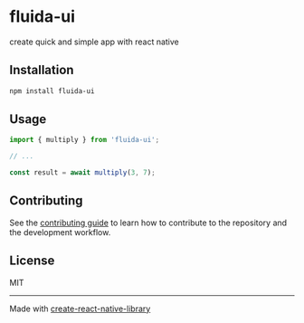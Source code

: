 # fluida-ui

create quick and simple app with react native

## Installation

```sh
npm install fluida-ui
```

## Usage

```js
import { multiply } from 'fluida-ui';

// ...

const result = await multiply(3, 7);
```

## Contributing

See the [contributing guide](CONTRIBUTING.md) to learn how to contribute to the repository and the development workflow.

## License

MIT

---

Made with [create-react-native-library](https://github.com/callstack/react-native-builder-bob)
